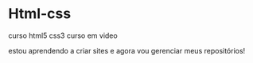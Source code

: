 # Html-css
 curso html5 css3 curso em video

estou aprendendo a criar sites e agora vou gerenciar meus repositórios!